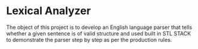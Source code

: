 # Lexical Analyzer
 
The object of this project is to develop an English language parser that tells whether a given sentence is of valid structure and used built in STL STACK to demonstrate the parser step by step as per the production rules.